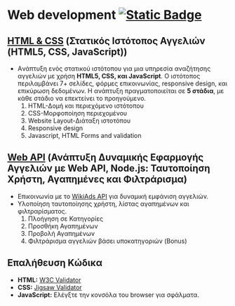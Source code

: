 # Web development [![Static Badge](https://img.shields.io/badge/English-orange)](README.en.md)

## [HTML & CSS](https://github.com/Anthippi/Web-development/tree/main/HTML%20%26%20CSS) (Στατικός Ιστότοπος Αγγελιών (HTML5, CSS, JavaScript))
- Aνάπτυξη ενός στατικού ιστότοπου για μια υπηρεσία αναζήτησης αγγελιών με χρήση **HTML5, CSS, και JavaScript**. Ο ιστότοπος περιλαμβάνει 7+ σελίδες, φόρμες επικοινωνίας, responsive design, και επικύρωση δεδομένων. Η ανάπτυξη πραγματοποιείται σε **5 στάδια**, με κάθε στάδιο να επεκτείνει το προηγούμενο.
  1. HTML-Δομή και περιεχόμενο ιστότοπου
  2. CSS-Μορφοποίηση περιεχομένου
  3. Website Layout-Διάταξη ιστοτόπου
  4. Responsive design
  5. Javascript, HTML Forms and validation
     
## [Web API](https://github.com/Anthippi/Web-development/tree/main/Web%20API) (Ανάπτυξη Δυναμικής Εφαρμογής Αγγελιών με Web API, Node.js: Ταυτοποίηση Χρήστη, Αγαπημένες και Φιλτράρισμα)
- Επικοινωνία με το [WikiAds API](https://wiki-ads.onrender.com) για δυναμική εμφάνιση αγγελιών.
- Υλοποίηση ταυτοποίησης χρήστη, λίστας αγαπημένων και φιλτραρίσματος.
  1. Πλοήγηση σε Κατηγορίες
  2. Προσθήκη Αγαπημένων
  3. Προβολή Αγαπημένων
  4. Φιλτράρισμα αγγελιών βάσει υποκατηγοριών (Bonus)
  
## Επαλήθευση Κώδικα
- **HTML:** [W3C Validator](https://validator.w3.org/)  
- **CSS:** [Jigsaw Validator](https://jigsaw.w3.org/css-validator/)  
- **JavaScript:** Ελέγξτε την κονσόλα του browser για σφάλματα.
